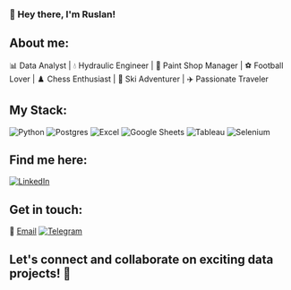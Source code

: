 ### 👋 Hey there, I'm Ruslan!

## About me:

📊 Data Analyst | 💧 Hydraulic Engineer | 🚗 Paint Shop Manager | ⚽ Football Lover | ♟️ Chess Enthusiast | 🎿 Ski Adventurer | ✈️ Passionate Traveler

## My Stack:

![Python](https://img.shields.io/badge/python-3670A0?style=for-the-badge&logo=python&logoColor=ffdd54) ![Postgres](https://img.shields.io/badge/postgres-%23316192.svg?style=for-the-badge&logo=postgresql&logoColor=white) ![Excel](https://img.shields.io/badge/-Excel-217346?style=for-the-badge&logo=microsoft-excel&logoColor=white) ![Google Sheets](https://img.shields.io/badge/-Google%20Sheets-4CAF50?style=for-the-badge&logo=google&logoColor=white) ![Tableau](https://img.shields.io/badge/Tableau-2E63B6?style=for-the-badge&logo=tableau&logoColor=white) ![Selenium](https://img.shields.io/badge/Selenium-43B02A?style=for-the-badge&logo=selenium&logoColor=white)



## Find me here:

[![LinkedIn](https://img.shields.io/badge/-LinkedIn-0077B5?style=for-the-badge&logo=linkedin&logoColor=white)](https://www.linkedin.com/in/ruslan-bakirov-539a77200/)

## Get in touch:

📧 [Email](rnbakirov@icloud.com) [![Telegram](https://img.shields.io/badge/Telegram-2CA5E0?style=for-the-badge&logo=telegram&logoColor=white)]([t.me/from_ruslan](https://t.me/@from_ruslan))


## Let's connect and collaborate on exciting data projects! 🚀

